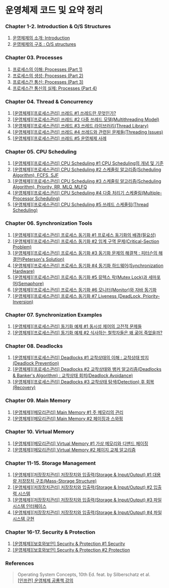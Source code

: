 # 운영체제 코드 및 요약 정리

### Chapter 1-2. Introduction & O/S Structures

1.  [운영체제의 소개: Introduction](https://yonghwankim-dev.tistory.com/186)
2.  [운영체제의 구조 : O/S structures](https://yonghwankim-dev.tistory.com/187)

### Chapter 03. Processes

1.  [프로세스의 이해: Processes (Part 1)](https://yonghwankim-dev.tistory.com/191)
2.  [프로세스의 생성: Processes (Part 2)](https://yonghwankim-dev.tistory.com/192)
3.  [프로세스간 통신: Processes (Part 3)](https://yonghwankim-dev.tistory.com/196)
4.  [프로세스간 통신의 실제: Processes (Part 4)](https://yonghwankim-dev.tistory.com/200)

### Chapter 04. Thread & Concurrency

1.  [\[운영체제\]\[프로세스관리\] 쓰레드 #1 쓰레드란 무엇인가?](https://yonghwankim-dev.tistory.com/223)
2.  [\[운영체제\]\[프로세스관리\] 쓰레드 #2 다중 쓰레드 모델(Multithreading Model)](https://yonghwankim-dev.tistory.com/224)
3.  [\[운영체제\]\[프로세스관리\] 쓰레드 #3 쓰레드 라이브러리(Thread Library)](https://yonghwankim-dev.tistory.com/227)
4.  [\[운영체제\]\[프로세스관리\] 쓰레드 #4 쓰레드와 관련된 문제들(Threading Issues)](https://yonghwankim-dev.tistory.com/230)
5.  [\[운영체제\]\[프로세스관리\] 쓰레드 #5 운영체제 사례](https://yonghwankim-dev.tistory.com/231)

### Chapter 05. CPU Scheduling

1.  [\[운영체제\]\[프로세스관리\] CPU Scheduling #1 CPU Scheduling의 개념 및 기준](https://yonghwankim-dev.tistory.com/242)
2.  [\[운영체제\]\[프로세스관리\] CPU Scheduling #2 스케줄링 알고리즘(Scheduling Algorithm), FCFS, SJF](https://yonghwankim-dev.tistory.com/243)
3.  [\[운영체제\]\[프로세스관리\] CPU Scheduling #3 스케줄링 알고리즘(Scheduling Algorithm), Priority, RR, MLQ, MLFQ](https://yonghwankim-dev.tistory.com/244)
4.  [\[운영체제\]\[프로세스관리\] CPU Scheduling #4 다중 처리기 스케줄링(Multiple-Processor Scheduling)](https://yonghwankim-dev.tistory.com/247)
5.  [\[운영체제\]\[프로세스관리\] CPU Scheduling #5 쓰레드 스케줄링(Thread Scheduling)](https://yonghwankim-dev.tistory.com/251)

### Chapter 06. Synchronization Tools

1.  [\[운영체제\]\[프로세스관리\] 프로세스 동기화 #1 프로세스 동기화의 배경(필요성)](https://yonghwankim-dev.tistory.com/471)
2.  [\[운영체제\]\[프로세스관리\] 프로세스 동기화 #2 임계 구역 문제(Critical-Section Problem)](https://yonghwankim-dev.tistory.com/256)
3.  [\[운영체제\]\[프로세스관리\] 프로세스 동기화 #3 동기화 문제의 해결책 : 피터슨의 해결안(Peterson's Solution)](https://yonghwankim-dev.tistory.com/265)
4.  [\[운영체제\]\[프로세스관리\] 프로세스 동기화 #4 동기화 하드웨어(Synchronization Hardware)](https://yonghwankim-dev.tistory.com/266)
5.  [\[운영체제\]\[프로세스관리\] 프로세스 동기화 #5 뮤텍스 락(Mutex Lock)과 세마포어(Semaphore)](https://yonghwankim-dev.tistory.com/270)
6.  [\[운영체제\]\[프로세스관리\] 프로세스 동기화 #6 모니터(Monitor)와 자바 동기화](https://yonghwankim-dev.tistory.com/323)
7.  [\[운영체제\]\[프로세스관리\] 프로세스 동기화 #7 Liveness (DeadLock, Priority-Inversion)](https://yonghwankim-dev.tistory.com/476)

### Chapter 07. Synchronization Examples

1.  [\[운영체제\]\[프로세스관리\] 동기화 예제 #1 동시성 제어의 고전적 문제들](https://yonghwankim-dev.tistory.com/272)
2.  [\[운영체제\]\[프로세스관리\] 동기화 예제 #2 식사하는 철학자들은 왜 굶어 죽었을까?](https://yonghwankim-dev.tistory.com/479)

### Chapter 08. Deadlocks

1.  [\[운영체제\]\[프로세스관리\] Deadlocks #1 교착상태의 이해 : 교착상태 방지(Deadlock Prevention)](https://yonghwankim-dev.tistory.com/480)
2.  [\[운영체제\]\[프로세스관리\] Deadlocks #2 교착상태와 뱅커 알고리즘(Deadlocks & Banker's Algorithm) : 교착상태 회피(Deadlock Avoidance)](https://yonghwankim-dev.tistory.com/481)
3.  [\[운영체제\]\[프로세스관리\] Deadlocks #3 교착상태 탐색(Detection) 후 회복(Recovery)](https://yonghwankim-dev.tistory.com/482)


### Chapter 09. Main Memory

1.  [\[운영체제\]\[메모리관리\] Main Memory #1 주 메모리의 관리](https://yonghwankim-dev.tistory.com/484)
2.  [\[운영체제\]\[메모리관리\] Main Memory #2 페이징과 스와핑](https://yonghwankim-dev.tistory.com/488)

### Chapter 10. Virtual Memory

1.  [\[운영체제\]\[메모리관리\] Virtual Memory #1 가상 메모리와 디맨드 페이징](https://yonghwankim-dev.tistory.com/489)
2.  [\[운영체제\]\[메모리관리\] Virtual Memory #2 페이지 교체 알고리즘](https://yonghwankim-dev.tistory.com/490)

### Chapter 11-15. Storage Management

1. [\[운영체제\]\[저장장치관리\] 저장장치와 입출력(Storage & Input/Output) #1 대용량 저장장치 구조(Mass-Storage Structure)](https://yonghwankim-dev.tistory.com/494)
2. [\[운영체제\]\[저장장치관리\] 저장장치와 입출력(Storage & Input/Output) #2 입출력 시스템](https://yonghwankim-dev.tistory.com/496)
3. [\[운영체제\]\[저장장치관리\] 저장장치와 입출력(Storage & Input/Output) #3 파일 시스템 인터페이스](https://yonghwankim-dev.tistory.com/496)
4. [\[운영체제\]\[저장장치관리\] 저장장치와 입출력(Storage & Input/Output) #4 파일 시스템 구현](https://yonghwankim-dev.tistory.com/497)

### Chapter 16-17. Security & Protection

1. [\[운영체제\]\[보호와보안\] Security & Protection #1 Security](https://yonghwankim-dev.tistory.com/499)
2. [\[운영체제\]\[보호와보안\] Security & Protection #2 Protection](https://yonghwankim-dev.tistory.com/500)


### References
> Operating System Concepts, 10th Ed. feat. by Silberschatz et al.  
> [\[인프런\] 운영체제 공룡책 강의](https://www.inflearn.com/course/%EC%9A%B4%EC%98%81%EC%B2%B4%EC%A0%9C-%EA%B3%B5%EB%A3%A1%EC%B1%85-%EC%A0%84%EA%B3%B5%EA%B0%95%EC%9D%98/dashboard)
